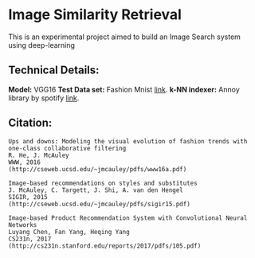 # Image Similarity Retrieval
This is an experimental project aimed to build an Image Search system using deep-learning

## Technical Details:

**Model:**  VGG16 
**Test Data set:** Fashion Mnist [link](https://github.com/zalandoresearch/fashion-mnist).
**k-NN indexer:** Annoy library  by spotify [link](https://github.com/spotify/annoy).

## Citation:
```
Ups and downs: Modeling the visual evolution of fashion trends with one-class collaborative filtering
R. He, J. McAuley
WWW, 2016
(http://cseweb.ucsd.edu/~jmcauley/pdfs/www16a.pdf)

Image-based recommendations on styles and substitutes
J. McAuley, C. Targett, J. Shi, A. van den Hengel
SIGIR, 2015
(http://cseweb.ucsd.edu/~jmcauley/pdfs/sigir15.pdf)

Image-based Product Recommendation System with Convolutional Neural Networks
Luyang Chen, Fan Yang, Heqing Yang
CS231n, 2017
(http://cs231n.stanford.edu/reports/2017/pdfs/105.pdf)
```
